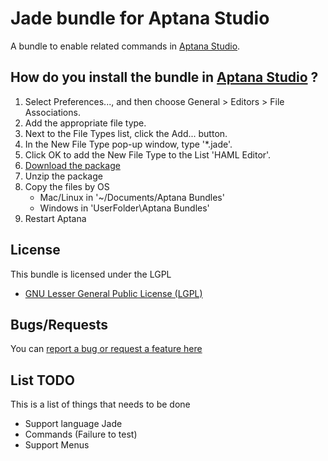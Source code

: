 # Jade bundle for Aptana Studio

A bundle to enable related commands in [Aptana Studio](https://www.aptana.com).

## How do you install the bundle in [Aptana Studio](https://www.aptana.com) ?

1. Select Preferences..., and then choose General > Editors > File Associations.
2. Add the appropriate file type.
3. Next to the File Types list, click the Add... button.
4. In the New File Type pop-up window, type '*.jade'.
5. Click OK to add the New File Type to the List 'HAML Editor'.
6. [Download the package](https://github.com/alejonext/JadeRuble/zipball/master)
7. Unzip the package
8. Copy the files by OS
	* Mac/Linux in '~/Documents/Aptana Bundles'
	* Windows in 'UserFolder\Aptana Bundles'
9. Restart Aptana

## License

This bundle is licensed under the LGPL 

* [GNU Lesser General Public License (LGPL) ](http://www.gnu.org/licenses/lgpl-3.0.txt)

## Bugs/Requests

You can [report a bug or request a feature here](https://github.com/alejonext/JadeRuble/issues)

## List TODO

This is a list of things that needs to be done

* Support language Jade
* Commands (Failure to test)
* Support Menus